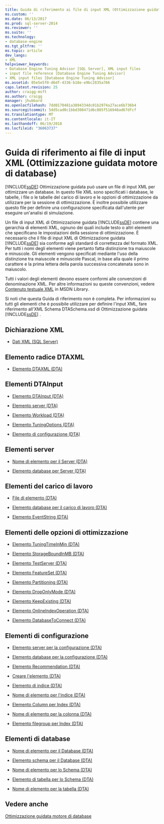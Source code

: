 ```yaml
---
title: Guida di riferimento ai file di input XML (Ottimizzazione guidata motore di database) | Microsoft Docs
ms.custom: ''
ms.date: 06/13/2017
ms.prod: sql-server-2014
ms.reviewer: ''
ms.suite: ''
ms.technology:
- database-engine
ms.tgt_pltfrm: ''
ms.topic: article
dev_langs:
- XML
helpviewer_keywords:
- Database Engine Tuning Advisor [SQL Server], XML input files
- input file reference [Database Engine Tuning Advisor]
- XML input files [Database Engine Tuning Advisor]
ms.assetid: 05e5e5f0-d6df-4336-b18e-e9bc2835a766
caps.latest.revision: 25
author: craigg-msft
ms.author: craigg
manager: jhubbard
ms.openlocfilehash: 7dd0170481a3894334dc01b2974a27ace6b736b4
ms.sourcegitcommit: 5dd5cad0c1bbd308471d6c885f516948ad67dfcf
ms.translationtype: MT
ms.contentlocale: it-IT
ms.lasthandoff: 06/19/2018
ms.locfileid: "36063737"
---
```

# <a name="xml-input-file-reference-database-engine-tuning-advisor"></a>Guida di riferimento ai file di input XML (Ottimizzazione guidata motore di database)
  [!INCLUDE[ssDE](../../includes/ssde-md.md)] Ottimizzazione guidata può usare un file di input XML per ottimizzare un database. In questo file XML sono specificati i database, le tabelle, i file o le tabelle del carico di lavoro e le opzioni di ottimizzazione da utilizzare per la sessione di ottimizzazione. È inoltre possibile utilizzare questo file per definire una configurazione specificata dall'utente per eseguire un'analisi di simulazione.  
  
 Un file di input XML di Ottimizzazione guidata [!INCLUDE[ssDE](../../includes/ssde-md.md)] contiene una gerarchia di elementi XML, ognuno dei quali include testo o altri elementi che specificano le impostazioni della sessione di ottimizzazione. È necessario che il file di input XML di Ottimizzazione guidata [!INCLUDE[ssDE](../../includes/ssde-md.md)] sia conforme agli standard di correttezza del formato XML. Per tutti i nomi degli elementi viene pertanto fatta distinzione tra maiuscole e minuscole. Gli elementi vengono specificati mediante l'uso della distinzione tra maiuscole e minuscole Pascal, in base alla quale il primo carattere e la prima lettera della parola successiva concatenata sono in maiuscolo.  
  
 Tutti i valori degli elementi devono essere conformi alle convenzioni di denominazione XML. Per altre informazioni su queste convenzioni, vedere [Contenuto testuale XML](http://go.microsoft.com/fwlink/?LinkId=7614) in MSDN Library.  
  
 Si noti che questa Guida di riferimento non è completa. Per informazioni su tutti gli elementi che è possibile utilizzare per definire l'input XML, fare riferimento all'XML Schema DTASchema.xsd di Ottimizzazione guidata [!INCLUDE[ssDE](../../includes/ssde-md.md)] .  
  
## <a name="xml-declaration"></a>Dichiarazione XML  
  
-   [Dati XML &#40;SQL Server&#41;](../../relational-databases/xml/xml-data-sql-server.md)  
  
## <a name="dtaxml-root-element"></a>Elemento radice DTAXML  
  
-   [Elemento DTAXML &#40;DTA&#41;](dtaxml-element-dta.md)  
  
## <a name="dtainput-elements"></a>Elementi DTAInput  
  
-   [Elemento DTAInput &#40;DTA&#41;](dtainput-element-dta.md)  
  
-   [Elemento server &#40;DTA&#41;](server-element-dta.md)  
  
-   [Elemento Workload &#40;DTA&#41;](workload-element-dta.md)  
  
-   [Elemento TuningOptions &#40;DTA&#41;](tuningoptions-element-dta.md)  
  
-   [Elemento di configurazione &#40;DTA&#41;](configuration-element-dta.md)  
  
## <a name="server-elements"></a>Elementi server  
  
-   [Nome di elemento per il Server &#40;DTA&#41;](name-element-for-server-dta.md)  
  
-   [Elemento database per Server &#40;DTA&#41;](database-element-for-server-dta.md)  
  
## <a name="workload-elements"></a>Elementi del carico di lavoro  
  
-   [File di elemento &#40;DTA&#41;](file-element-dta.md)  
  
-   [Elemento database per il carico di lavoro &#40;DTA&#41;](database-element-for-workload-dta.md)  
  
-   [Elemento EventString &#40;DTA&#41;](eventstring-element-dta.md)  
  
## <a name="tuning-options-elements"></a>Elementi delle opzioni di ottimizzazione  
  
-   [Elemento TuningTimeInMin &#40;DTA&#41;](tuningtimeinmin-element-dta.md)  
  
-   [Elemento StorageBoundInMB &#40;DTA&#41;](storageboundinmb-element-dta.md)  
  
-   [Elemento TestServer &#40;DTA&#41;](testserver-element-dta.md)  
  
-   [Elemento FeatureSet &#40;DTA&#41;](featureset-element-dta.md)  
  
-   [Elemento Partitioning &#40;DTA&#41;](partitioning-element-dta.md)  
  
-   [Elemento DropOnlyMode &#40;DTA&#41;](droponlymode-element-dta.md)  
  
-   [Elemento KeepExisting &#40;DTA&#41;](keepexisting-element-dta.md)  
  
-   [Elemento OnlineIndexOperation &#40;DTA&#41;](onlineindexoperation-element-dta.md)  
  
-   [Elemento DatabaseToConnect &#40;DTA&#41;](databasetoconnect-element-dta.md)  
  
## <a name="configuration-elements"></a>Elementi di configurazione  
  
-   [Elemento server per la configurazione &#40;DTA&#41;](server-element-for-configuration-dta.md)  
  
-   [Elemento database per la configurazione &#40;DTA&#41;](database-element-for-configuration-dta.md)  
  
-   [Elemento Recommendation &#40;DTA&#41;](recommendation-element-dta.md)  
  
-   [Creare l'elemento &#40;DTA&#41;](create-element-dta.md)  
  
-   [Elemento di indice &#40;DTA&#41;](index-element-dta.md)  
  
-   [Nome di elemento per l'indice &#40;DTA&#41;](name-element-for-index-dta.md)  
  
-   [Elemento Column per Index &#40;DTA&#41;](column-element-for-index-dta.md)  
  
-   [Nome di elemento per la colonna &#40;DTA&#41;](name-element-for-column-dta.md)  
  
-   [Elemento filegroup per Index &#40;DTA&#41;](filegroup-element-for-index-dta.md)  
  
## <a name="database-elements"></a>Elementi di database  
  
-   [Nome di elemento per il Database &#40;DTA&#41;](name-element-for-database-dta.md)  
  
-   [Elemento schema per il Database &#40;DTA&#41;](schema-element-for-database-dta.md)  
  
-   [Nome di elemento per lo Schema &#40;DTA&#41;](name-element-for-schema-dta.md)  
  
-   [Elemento di tabella per lo Schema &#40;DTA&#41;](table-element-for-schema-dta.md)  
  
-   [Nome di elemento per la tabella &#40;DTA&#41;](name-element-for-table-dta.md)  
  
## <a name="see-also"></a>Vedere anche  
 [Ottimizzazione guidata motore di database](../../relational-databases/performance/database-engine-tuning-advisor.md)  
  
  